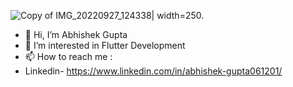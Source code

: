 ![Copy of IMG_20220927_124338](https://user-images.githubusercontent.com/72760503/209679171-cffe7f5c-8ab4-4eee-a42b-12c9d4f63076.jpg)| width=250.

- 👋 Hi, I’m Abhishek Gupta
- 👀 I’m interested in Flutter Development
- 📫 How to reach me :
- Linkedin-  https://www.linkedin.com/in/abhishek-gupta061201/

<!---
abhi061201/abhi061201 is a ✨ special ✨ repository because its `README.md` (this file) appears on your GitHub profile.
You can click the Preview link to take a look at your changes.
--->
